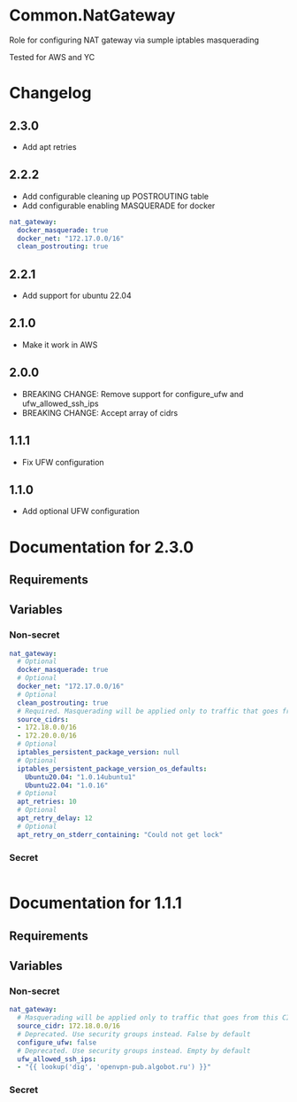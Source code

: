 # Common.NatGateway

Role for configuring NAT gateway via sumple iptables masquerading

Tested for AWS and YC

# Changelog 

## 2.3.0

- Add apt retries

## 2.2.2

- Add configurable cleaning up POSTROUTING table
- Add configurable enabling MASQUERADE for docker

```yaml
nat_gateway:
  docker_masquerade: true
  docker_net: "172.17.0.0/16"
  clean_postrouting: true
```

## 2.2.1

- Add support for ubuntu 22.04

## 2.1.0

- Make it work in AWS

## 2.0.0

- BREAKING CHANGE: Remove support for configure_ufw and ufw_allowed_ssh_ips
- BREAKING CHANGE: Accept array of cidrs

## 1.1.1

- Fix UFW configuration

## 1.1.0

- Add optional UFW configuration

# Documentation for 2.3.0

## Requirements

## Variables

### Non-secret

```yaml
nat_gateway:
  # Optional
  docker_masquerade: true
  # Optional
  docker_net: "172.17.0.0/16"
  # Optional
  clean_postrouting: true
  # Required. Masquerading will be applied only to traffic that goes from this CIDRs
  source_cidrs: 
  - 172.18.0.0/16
  - 172.20.0.0/16
  # Optional
  iptables_persistent_package_version: null
  # Optional
  iptables_persistent_package_version_os_defaults: 
    Ubuntu20.04: "1.0.14ubuntu1"
    Ubuntu22.04: "1.0.16"  
  # Optional
  apt_retries: 10
  # Optional
  apt_retry_delay: 12
  # Optional
  apt_retry_on_stderr_containing: "Could not get lock"    
```  

### Secret

```yaml

```

# Documentation for 1.1.1

## Requirements

## Variables

### Non-secret

```yaml
nat_gateway:
  # Masquerading will be applied only to traffic that goes from this CIDR
  source_cidr: 172.18.0.0/16
  # Deprecated. Use security groups instead. False by default
  configure_ufw: false
  # Deprecated. Use security groups instead. Empty by default
  ufw_allowed_ssh_ips: 
  - "{{ lookup('dig', 'openvpn-pub.algobot.ru') }}"  
```  

### Secret

```yaml

```